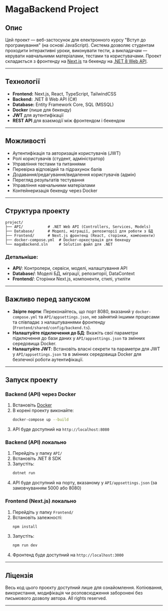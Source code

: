 # MagaBackend Project

## Опис

Цей проект — веб-застосунок для електронного курсу "Вступ до програмування" (на основі JavaScript). Система дозволяє студентам проходити інтерактивні уроки, виконувати тести, а викладачам — керувати навчальними матеріалами, тестами та користувачами. Проект складається з фронтенду на [Next.js](https://nextjs.org/) та бекенду на [.NET 8 Web API](https://dotnet.microsoft.com/).

---

## Технології

- **Frontend:** Next.js, React, TypeScript, TailwindCSS
- **Backend:** .NET 8 Web API (C#)
- **Database:** Entity Framework Core, SQL (MSSQL)
- **Docker** (лише для бекенду)
- **JWT** для аутентифікації
- **REST API** для взаємодії між фронтендом і бекендом

---

## Можливості

- Аутентифікація та авторизація користувачів (JWT)
- Ролі користувачів (студент, адміністратор)
- Управління тестами та питаннями
- Перевірка відповідей та підрахунок балів
- Додавання/редагування/видалення користувачів (адмін)
- Перегляд результатів тестування
- Управління навчальними матеріалами
- Контейнеризація бекенду через Docker

---

## Структура проекту

```
project/
├── API/           # .NET Web API (Controllers, Services, Models)
├── Database/      # Моделі, міграції, репозиторії для роботи з БД
├── Frontend/      # Next.js фронтенд (React, сторінки, компоненти)
├── docker-compose.yml  # Docker-оркестрація для бекенду
└── magaBackend.sln     # Solution файл для .NET
```

### Детальніше:
- **API/**: Контролери, сервіси, моделі, налаштування API
- **Database/**: Моделі БД, міграції, репозиторії, DataContext
- **Frontend/**: Сторінки Next.js, компоненти, стилі, утиліти

---

## Важливо перед запуском

- **Звірте порти**: Переконайтесь, що порт 8080, вказаний у `docker-compose.yml` та `API/appsettings.json`, не зайнятий іншими процесами та співпадає з налаштуваннями фронтенду (`Frontend/shared/config/backend.ts`).
- **Налаштуйте підключення до БД**: Вкажіть свої параметри підключення до бази даних у `API/appsettings.json` та змінних середовища Docker.
- **Налаштуйте JWT**: Встановіть власні секрети та параметри для JWT у `API/appsettings.json` та в змінних середовища Docker для безпечної роботи аутентифікації.

---

## Запуск проекту

### Backend (API) через Docker

1. Встановіть [Docker](https://www.docker.com/)
2. В корені проекту виконайте:
   ```bash
   docker-compose up --build
   ```
3. API буде доступний на `http://localhost:8080`

### Backend (API) локально
1. Перейдіть у папку `API/`
2. Встановіть .NET 8 SDK
3. Запустіть:
   ```bash
   dotnet run
   ```
4. API буде доступний на порту, вказаному у `API/appsettings.json` (за замовчуванням 5000 або 8080)

### Frontend (Next.js) локально
1. Перейдіть у папку `Frontend/`
2. Встановіть залежності:
   ```bash
   npm install
   ```
3. Запустіть:
   ```bash
   npm run dev
   ```
4. Фронтенд буде доступний на `http://localhost:3000`

---

## Ліцензія

Весь код цього проєкту доступний лише для ознайомлення. Копіювання, використання, модифікація чи розповсюдження заборонені без письмового дозволу автора. All rights reserved.

---
